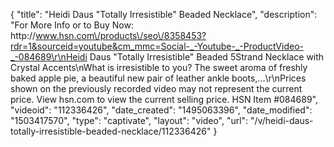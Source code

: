 {
    "title": "Heidi Daus \"Totally Irresistible\" Beaded Necklace",
    "description": "For More Info or to Buy Now: http:\/\/www.hsn.com\/products\/seo\/8358453?rdr=1&sourceid=youtube&cm_mmc=Social-_-Youtube-_-ProductVideo-_-084689\r\nHeidi Daus \"Totally Irresistible\" Beaded 5Strand Necklace with Crystal Accents\nWhat is irresistible to you? The sweet aroma of freshly baked apple pie, a beautiful new pair of leather ankle boots,...\r\nPrices shown on the previously recorded video may not represent the current price.  View hsn.com to view the current selling price. HSN Item #084689",
    "videoid": "112336426",
    "date_created": "1495063396",
    "date_modified": "1503417570",
    "type": "captivate",
    "layout": "video",
    "url": "\/v\/heidi-daus-totally-irresistible-beaded-necklace\/112336426"
}